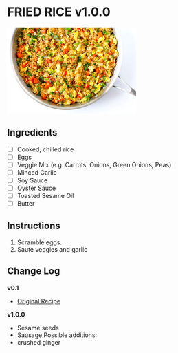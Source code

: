 # FRIED RICE v1.0.0

![Recipe Photo](static/fried-rice.jpg)

## Ingredients

- [ ] Cooked, chilled rice
- [ ] Eggs
- [ ] Veggie Mix (e.g. Carrots, Onions, Green Onions, Peas)
- [ ] Minced Garlic
- [ ] Soy Sauce
- [ ] Oyster Sauce
- [ ] Toasted Sesame Oil
- [ ] Butter

## Instructions

1. Scramble eggs. 
1. Saute veggies and garlic


## Change Log

**v0.1**

- [Original Recipe](https://www.gimmesomeoven.com/fried-rice-recipe/https://thecookful.com/bake-chicken-wings-crispy/)

**v1.0.0**

- Sesame seeds
- Sausage
Possible additions:
- crushed ginger

